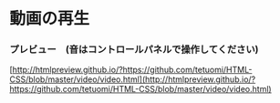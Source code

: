 # 動画の再生
### プレビュー　(音はコントロールパネルで操作してください)
[http://htmlpreview.github.io/?https://github.com/tetuomi/HTML-CSS/blob/master/video/video.html](http://htmlpreview.github.io/?https://github.com/tetuomi/HTML-CSS/blob/master/video/video.html)
